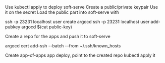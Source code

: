 Use kubectl apply to deploy soft-serve
Create a public/private keypair
Use it on the secret
Load the public part into soft-serve with 

ssh -p 23231 localhost user create argocd
ssh -p 23231 localhost user add-pubkey argocd $(cat public-key)



Create a repo for the apps and push it to soft-serve

argocd cert add-ssh --batch --from ~/.ssh/known_hosts

Create app-of-apps app deploy, point to the created repo
kubectl apply it
